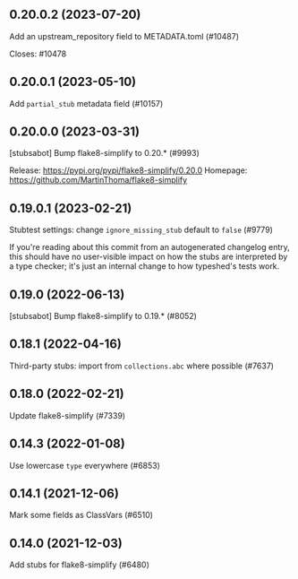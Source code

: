 ## 0.20.0.2 (2023-07-20)

Add an upstream_repository field to METADATA.toml (#10487)

Closes: #10478

## 0.20.0.1 (2023-05-10)

Add `partial_stub` metadata field (#10157)

## 0.20.0.0 (2023-03-31)

[stubsabot] Bump flake8-simplify to 0.20.* (#9993)

Release: https://pypi.org/pypi/flake8-simplify/0.20.0
Homepage: https://github.com/MartinThoma/flake8-simplify

## 0.19.0.1 (2023-02-21)

Stubtest settings: change `ignore_missing_stub` default to `false` (#9779)

If you're reading about this commit from an autogenerated changelog entry, this should have no user-visible impact on how the stubs are interpreted by a type checker; it's just an internal change to how typeshed's tests work.

## 0.19.0 (2022-06-13)

[stubsabot] Bump flake8-simplify to 0.19.* (#8052)

## 0.18.1 (2022-04-16)

Third-party stubs: import from `collections.abc` where possible (#7637)

## 0.18.0 (2022-02-21)

Update flake8-simplify (#7339)

## 0.14.3 (2022-01-08)

Use lowercase `type` everywhere (#6853)

## 0.14.1 (2021-12-06)

Mark some fields as ClassVars (#6510)

## 0.14.0 (2021-12-03)

Add stubs for flake8-simplify (#6480)

